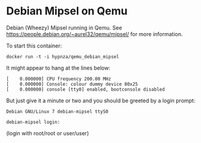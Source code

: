 # Debian Mipsel on Qemu

Debian (Wheezy) Mipsel running in Qemu. See https://people.debian.org/~aurel32/qemu/mipsel/ for more information.

To start this container:

    docker run -t -i hypnza/qemu_debian_mipsel

It might appear to hang at the lines below:

    [    0.000000] CPU frequency 200.00 MHz
    [    0.000000] Console: colour dummy device 80x25
    [    0.000000] console [tty0] enabled, bootconsole disabled

But just give it a minute or two and you should be greeted by a login prompt:

    Debian GNU/Linux 7 debian-mipsel ttyS0

    debian-mipsel login:

(login with root/root or user/user)
